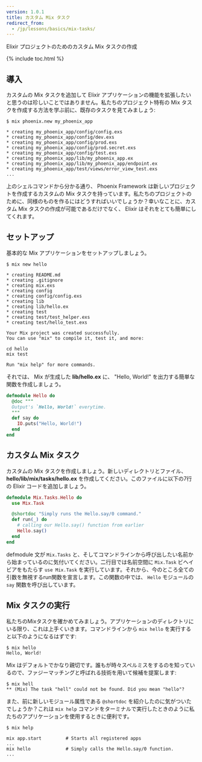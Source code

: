 ```yaml
---
version: 1.0.1
title: カスタム Mix タスク
redirect_from:
  - /jp/lessons/basics/mix-tasks/
---
```


Elixir プロジェクトのためのカスタム Mix タスクの作成

{% include toc.html %}

## 導入

カスタムの Mix タスクを追加して Elixir アプリケーションの機能を拡張したいと思うのは珍しいことではありません。私たちのプロジェクト特有の Mix タスクを作成する方法を学ぶ前に、既存のタスクを見てみましょう:

```shell
$ mix phoenix.new my_phoenix_app

* creating my_phoenix_app/config/config.exs
* creating my_phoenix_app/config/dev.exs
* creating my_phoenix_app/config/prod.exs
* creating my_phoenix_app/config/prod.secret.exs
* creating my_phoenix_app/config/test.exs
* creating my_phoenix_app/lib/my_phoenix_app.ex
* creating my_phoenix_app/lib/my_phoenix_app/endpoint.ex
* creating my_phoenix_app/test/views/error_view_test.exs
...
```

上のシェルコマンドから分かる通り、 Phoenix Framework は新しいプロジェクトを作成するカスタムの Mix タスクを持っています。私たちのプロジェクトのために、同様のものを作るにはどうすればいいでしょうか？幸いなことに、カスタム Mix タスクの作成が可能であるだけでなく、 Elixir はそれをとても簡単にしてくれます。

## セットアップ

基本的な Mix アプリケーションをセットアップしましょう。

```shell
$ mix new hello

* creating README.md
* creating .gitignore
* creating mix.exs
* creating config
* creating config/config.exs
* creating lib
* creating lib/hello.ex
* creating test
* creating test/test_helper.exs
* creating test/hello_test.exs

Your Mix project was created successfully.
You can use "mix" to compile it, test it, and more:

cd hello
mix test

Run "mix help" for more commands.
```

それでは、 Mix が生成した **lib/hello.ex** に、 "Hello, World!" を出力する簡単な関数を作成しましょう。

```elixir
defmodule Hello do
  @doc """
  Output's `Hello, World!` everytime.
  """
  def say do
    IO.puts("Hello, World!")
  end
end
```

## カスタム Mix タスク

カスタムの Mix タスクを作成しましょう。新しいディレクトリとファイル、 **hello/lib/mix/tasks/hello.ex** を作成してください。このファイルに以下の7行の Elixir コードを追加しましょう。

```elixir
defmodule Mix.Tasks.Hello do
  use Mix.Task

  @shortdoc "Simply runs the Hello.say/0 command."
  def run(_) do
    # calling our Hello.say() function from earlier
    Hello.say()
  end
end
```

defmodule 文が `Mix.Tasks` と、そしてコマンドラインから呼び出したい名前から始まっているのに気付いてください。二行目では名前空間に `Mix.Task` ビヘイビアをもたらす `use Mix.Task` を実行しています。それから、今のところ全ての引数を無視するrun関数を宣言します。この関数の中では、 `Hello` モジュールの `say` 関数を呼び出しています。

## Mix タスクの実行

私たちのMixタスクを確かめてみましょう。アプリケーションのディレクトリにいる限り、これは上手くいきます。コマンドラインから `mix hello` を実行すると以下のようになるはずです:

```shell
$ mix hello
Hello, World!
```

Mix はデフォルトでかなり親切です。誰もが時々スペルミスをするのを知っているので、ファジーマッチングと呼ばれる技術を用いて候補を提案します:

```shell
$ mix hell
** (Mix) The task "hell" could not be found. Did you mean "hello"?
```

また、前に新しいモジュール属性である `@shortdoc` を紹介したのに気がついたでしょうか？これは `mix help` コマンドをターミナルで実行したときのように私たちのアプリケーションを使用するときに便利です。

```shell
$ mix help

mix app.start         # Starts all registered apps
...
mix hello             # Simply calls the Hello.say/0 function.
...
```

